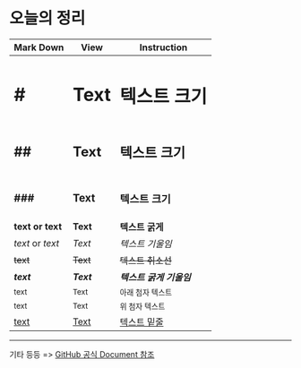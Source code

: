 # 오늘의 정리
|Mark Down|View|Instruction|
|---|---|---|
|<h1>#</h1>|<h1>Text</h1>|<h1>텍스트 크기</h1>|
|<h2>##</h2>|<h2>Text</h2>|<h2>텍스트 크기</h2>|
|<h3>###</h3>|<h3>Text</h2>|<h3>텍스트 크기</h3>|
|<b>**text** or __text__</b>|<b>Text</b>|<b>텍스트 굵게<b>|
| *text* or _text_|<i>Text</i>|<i>텍스트 기울임</i>|
| ~~text~~|<del>Text</del>| <del>텍스트 취소선</del>|
| **_text_**|<b><i>Text</i></b>|<b><i>텍스트 굵게 기울임</i></b>|
| <sub>text</sub>|<sub>Text</sub>|<sub>아래 첨자 텍스트</sub>|
| <sup>text</sup>|<sup>Text</sup>|<sup>위 첨자 텍스트</sup>|
| <ins>text</ins>|<ins>Text</ins>|<ins>텍스트 밑줄</ins>|
---
기타 등등 => [GitHub 공식 Document 참조](https://docs.github.com/ko/get-started/writing-on-github/getting-started-with-writing-and-formatting-on-github/basic-writing-and-formatting-syntax)
